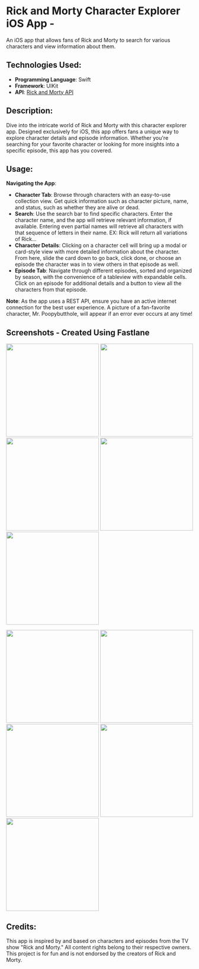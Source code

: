 # Rick and Morty Character Explorer iOS App -
An iOS app that allows fans of Rick and Morty to search for various characters and view information about them. 

## Technologies Used:
- **Programming Language**: Swift
- **Framework**: UIKit
- **API**: [Rick and Morty API](https://rickandmortyapi.com/)

## Description:
Dive into the intricate world of Rick and Morty with this character explorer app. Designed exclusively for iOS, this app offers fans a unique way to explore character details and episode information. Whether you're searching for your favorite character or looking for more insights into a specific episode, this app has you covered.

## Usage:

**Navigating the App**:
- **Character Tab**: Browse through characters with an easy-to-use collection view. Get quick information such as character picture, name, and status, such as whether they are alive or dead.
- **Search**: Use the search bar to find specific characters. Enter the character name, and the app will retrieve relevant information, if available. Entering even partial names will retrieve all characters with that sequence of letters in their name. EX: Rick will return all variations of Rick...
- **Character Details**: Clicking on a character cell will bring up a modal or card-style view with more detailed information about the character. From here, slide the card down to go back, click done, or choose an episode the character was in to view others in that episode as well.
- **Episode Tab**: Navigate through different episodes, sorted and organized by season, with the convenience of a tableview with expandable cells. Click on an episode for additional details and a button to view all the characters from that episode.

**Note**: As the app uses a REST API, ensure you have an active internet connection for the best user experience. A picture of a fan-favorite character, Mr. Poopybutthole, will appear if an error ever occurs at any time!

## Screenshots - Created Using Fastlane
<p float="left">
  <img src="https://github.com/Twest19/RMScreenshots/blob/main/iPhone%2014-Character%20CollectionView%20Screen_framed.png" width="250" />
  <img src="https://github.com/Twest19/RMScreenshots/blob/main/iPhone%2014-Character%20Detail%20Screen_framed.png" width="250" />
  <img src="https://github.com/Twest19/RMScreenshots/blob/main/iPhone%2014-Episode%20TableView%20Screen_framed.png" width="250" />
  <img src="https://github.com/Twest19/RMScreenshots/blob/main/iPhone%2014-Expanded%20TableView%20Cell_framed.png" width="250" />
  <img src="https://github.com/Twest19/RMScreenshots/blob/main/iPhone%2014-After%20Tapping%20View%20Characters_framed.png" width="250" />
</p>

<p float="left">
  <img src="https://github.com/Twest19/RMScreenshots/blob/main/iPhone%2014-Character%20CollectionView%20Screen_framedDark.png" width="250" />
  <img src="https://github.com/Twest19/RMScreenshots/blob/main/iPhone%2014-Character%20Detail%20Screen_framedDark.png" width="250" />
  <img src="https://github.com/Twest19/RMScreenshots/blob/main/iPhone%2014-Episode%20TableView%20Screen_framedDark.png" width="250" />
  <img src="https://github.com/Twest19/RMScreenshots/blob/main/iPhone%2014-Expanded%20TableView%20Cell_framedDark.png" width="250" />
  <img src="https://github.com/Twest19/RMScreenshots/blob/main/iPhone%2014-After%20Tapping%20View%20Characters_framedDark.png" width="250" />
</p>


## Credits:
This app is inspired by and based on characters and episodes from the TV show "Rick and Morty." All content rights belong to their respective owners. This project is for fun and is not endorsed by the creators of Rick and Morty.
